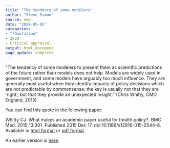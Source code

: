 ```yaml
---
title: "The tendency of some modelers"
author: "Steve Simon"
source: new
date: "2020-05-05"
categories:
- "*Quotation"
- 2020
- Critical appraisal
output: html_document
page_update: complete
---
```


"The tendency of some modelers to present them as scientific predictions of the future rather than models does not help. Models are widely used in government, and some models have arguably too much influence. They are generally most useful when they identify impacts of policy decisions which are not predictable by commonsense; the key is usually not that they are 'right', but that they provide an unexpected insight." (Chris Whitty, CMO England, 2015)

<!---More--->

You can find this quote in the following paper:

Whitty CJ. What makes an academic paper useful for health policy?. BMC Med. 2015;13:301. Published 2015 Dec 17. doi:10.1186/s12916-015-0544-8. Available in [html format](https://www.ncbi.nlm.nih.gov/pmc/articles/PMC4682263/) or [pdf format](https://www.ncbi.nlm.nih.gov/pmc/articles/PMC4682263/pdf/12916_2015_Article_544.pdf).

An earlier version is [here][sim2].
 
[sim2]: http://new.pmean.com/model-insights/
